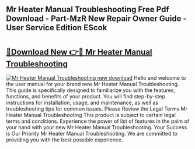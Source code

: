 ## Mr Heater Manual Troubleshooting Free Pdf Download - Part-MzR New Repair Owner Guide - User Service Edition EScok

# <h2><a href="http://bc32880.oget.top/?id=Mr+Heater+Manual+Troubleshooting">🔗Download New 👉🔴 Mr Heater Manual Troubleshooting</a></h2>

[![Mr Heater Manual Troubleshooting new download](https://i.imgur.com/5g1atiW.png)](http://bc32880.oget.top/?id=Mr+Heater+Manual+Troubleshooting)
Hello and welcome to the user manual for your brand new Mr Heater Manual Troubleshooting. This guide is specifically designed to familiarize you with the features, functions, and benefits of your product. You will find step-by-step instructions for installation, usage, and maintenance, as well as troubleshooting tips for common issues. Please Review the Legal Terms Mr Heater Manual Troubleshooting This product is subject to certain legal terms and conditions. Experience the power of list of features in the palm of your hand with your new Mr Heater Manual Troubleshooting. Your Success is Our Priority Mr Heater Manual Troubleshooting. We are committed to providing you with the best possible experience.
